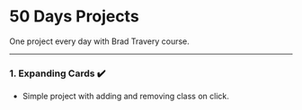 # 50 Days Projects

One project every day with Brad Travery course.

*** 

### 1. Expanding Cards ✔️
- Simple project with adding and removing class on click.
